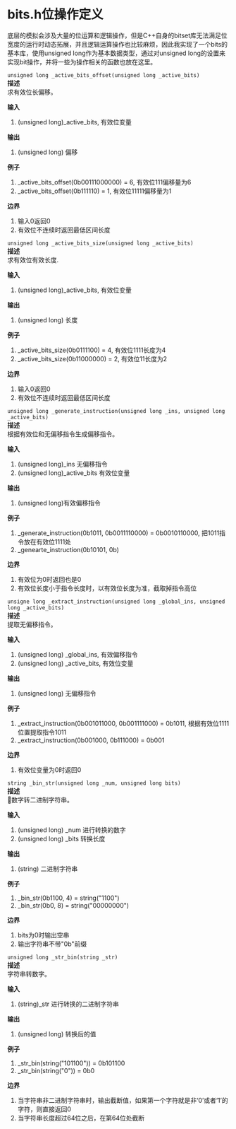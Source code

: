 # bits.h位操作定义

底层的模拟会涉及大量的位运算和逻辑操作，但是C++自身的bitset库无法满足位宽度的运行时动态拓展，并且逻辑运算操作也比较麻烦，因此我实现了一个bits的基本库，使用unsigned long作为基本数据类型，通过对unsigned long的设置来实现bit操作，并将一些为操作相关的函数也放在这里。

`unsigned long _active_bits_offset(unsigned long _active_bits)`  
**描述**  
求有效位长偏移。  

**输入**  
1. (unsigned long)_active_bits, 有效位变量  

**输出**  
1. (unsigned long) 偏移  

**例子**  
1. _active_bits_offset(0b00111000000) = 6, 有效位111偏移量为6
2. _active_bits_offset(0b111110) = 1, 有效位11111偏移量为1  

**边界**  
1. 输入0返回0
2. 有效位不连续时返回最低区间长度


`unsigned long _active_bits_size(unsigned long _active_bits)`  
**描述**  
求有效位有效长度.  

**输入**  
1. (unsigned long)_active_bits, 有效位变量  

**输出**  
1. (unsigned long) 长度

**例子**  
1. _active_bits_size(0b0111100) = 4, 有效位1111长度为4  
2. _active_bits_size(0b11000000) = 2, 有效位11长度为2  

**边界**  
1. 输入0返回0
2. 有效位不连续时返回最低区间长度

`unsigned long _generate_instruction(unsigned long _ins, unsigned long _active_bits)`  
**描述**  
根据有效位和无偏移指令生成偏移指令。  

**输入**  
1. (unsigned long)_ins 无偏移指令  
2. (unsigned long)_active_bits 有效位变量  

**输出**  
1. (unsigned long)有效偏移指令  

**例子**  
1. _generate_instruction(0b1011, 0b0011110000) = 0b0010110000, 把1011指令放在有效位1111处
2. _genearte_instruction(0b10101, 0b)

**边界**  
1. 有效位为0时返回也是0  
2. 有效位长度小于指令长度时，以有效位长度为准，截取掉指令高位  

`unsigne long _extract_instruction(unsigned long _global_ins, unsigned long _active_bits)`  
**描述**  
提取无偏移指令。

**输入**  
1. (unsigned long) _global_ins, 有效偏移指令
2. (unsigned long) _active_bits, 有效位变量

**输出**  
1. (unsigned long) 无偏移指令

**例子**  
1. _extract_instruction(0b001011000, 0b001111000) = 0b1011, 根据有效位1111位置提取指令1011
2. _extract_instruction(0b001000, 0b111000) = 0b001

**边界**  
1. 有效位变量为0时返回0

`string _bin_str(unsigned long _num, unsigned long bits)`  
**描述**  
数字转二进制字符串。

**输入**  
1. (unsigned long) _num 进行转换的数字
2. (unsigned long) _bits 转换长度

**输出**  
1. (string) 二进制字符串

**例子**  
1. _bin_str(0b1100, 4) = string("1100")
2. _bin_str(0b0, 8) = string("00000000")

**边界**  
1. bits为0时输出空串  
2. 输出字符串不带"0b"前缀  

`unsigned long _str_bin(string _str)`  
**描述**  
字符串转数字。

**输入**  
1. (string)_str 进行转换的二进制字符串

**输出**  
1. (unsigned long) 转换后的值

**例子**  
1. _str_bin(string("101100")) = 0b101100
2. _str_bin(string("0")) = 0b0

**边界**  
1. 当字符串非二进制字符串时，输出截断值，如果第一个字符就是非‘0’或者‘1’的字符，则直接返回0
2. 当字符串长度超过64位之后，在第64位处截断
